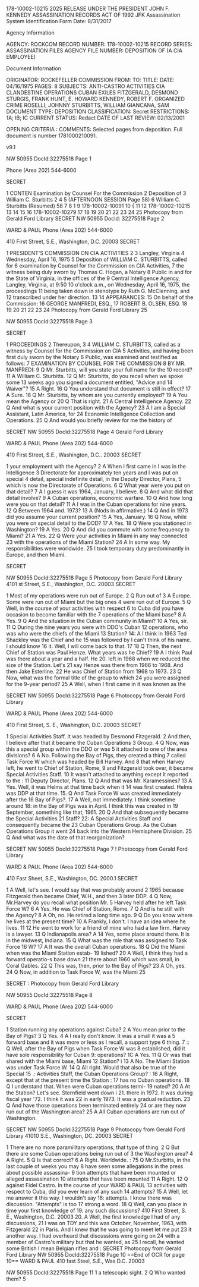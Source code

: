 178-10002-10215
2025 RELEASE UNDER THE PRESIDENT JOHN F. KENNEDY ASSASSINATION RECORDS ACT OF 1992
JFK Assassination System
Identification Form
Date: 8/31/2017

Agency Information

AGENCY: ROCKCOM
RECORD NUMBER: 178-10002-10215
RECORD SERIES: ASSASSINATION FILES
AGENCY FILE NUMBER: DEPOSITION OF (A CIA EMPLOYEE)

Document Information

ORIGINATOR: ROCKEFELLER COMMISSION
FROM:
TO:
TITLE:
DATE: 04/16/1975
PAGES: 8
SUBJECTS: ANTI-CASTRO ACTIVITIES
CIA
CLANDESTINE OPERATIONS
CUBAN EXILES
FITZGERALD, DESMOND
STURGIS, FRANK
HUNT, E. HOWARD
KENNEDY, ROBERT F.
ORGANIZED CRIME
ROSELLI, JOHNNY
STURBITTS, WILLIAM
GIANCANA, SAM
DOCUMENT TYPE: DEPOSITION
CLASSIFICATION: Secret
RESTRICTIONS: 1A; IB; IC
CURRENT STATUS: Redact
DATE OF LAST REVIEW: 02/13/2001

OPENING CRITERIA :
COMMENTS: Selected pages from deposition. Full document is number 1781000210091.

v9.1

NW 50955 DocId:32275518 Page 1

Phone (Area 202) 544-6000

SECRET

1 CONTEN Examination by Counsel
For the Commission
2 Deposition of
3 William C. Sturbitts 2
4
5 (AFTERNOON SESSION Page 58)
6 William C. Sturbitts (Resumed) 58
7
8 1
9 178-10002-10091
10 {
11
12 178-10002-10215
13
14
15
16 178-10002-10279
17
18
19
20
21
22
23
24
25 Photocopy from
Gerald Ford Library
SECRET
NW 50955 DocId: 32275518 Page 2

WARD & PAUL
Phone (Area 202) 544-6000

410 First Street, S.E., Washington, D.C. 20003
SECRET

1 PRESIDENT'S COMMISSION
ON CIA ACTIVITIES
2
3 Langley, Virginia
4 Wednesday, April 16, 1975
5 Deposition of WILLIAM C. STURBITTS, called for
6 examination by Counsel for the Commission on CIA Activities,
7 the witness being duly sworn by Thomas C. Hogan, a Notary
8 Public in and for the State of Virginia, in the offices of the
9 Central Intelligence Agency, Langley, Virginia, at 9:50
10 o'clock a.m., on Wednesday, April 16, 1975, the proceedings
11 being taken down in stenotype by Ruth G. McClenning, and
12 transcribed under her direction.
13
14 APPEARANCES:
15 On behalf of the Commission:
16 GEORGE MANFREDI, ESQ.,
17 ROBERT B. OLSEN, ESQ.
18
19
20
21
22
23
24 Photocopy from
Gerald Ford Library
25

NW 50955 DocId:32275518 Page 3

SECRET

1 PROCEEDINGS
2 Thereupon,
3
4 WILLIAM C. STURBITTS,
called as a witness by Counsel for the Commission on CIA
5 Activities, and having been first duly sworn by the Notary
6 Public, was examined and testified as follows:
7 EXAMINATION BY COUNSEL FOR THE COMMISSION
8 BY MR. MANFREDI:
9 Q Mr. Sturbitts, will you state your full name for the
10 record?
11 A William C. Sturbitts.
12 Q Mr. Sturbitts, do you recall when we spoke some
13 weeks ago you signed a document entitled, "Advice and
14 Waiver"?
15 A Right.
16 Q You understand that document is still in effect?
17 A Sure.
18 Q Mr. Sturbitts, by whom are you currently employed?
19 A You mean the Agency or
20 Q That is right.
21 A Central Intelligence Agency.
22 Q And what is your current position with the Agency?
23 A I am a Special Assistant, Latin America, for
24 Economic Intelligence Collection and Operations.
25 Q And would you briefly review for me the history of

SECRET
NW 50955 DocId:32275518 Page 4
Gerald Ford Library

WARD & PAUL
Phone (Area 202) 544-6000

410 First Street, S.E., Washington, D.C.. 20003
SECRET

1 your employment with the Agency?
2 A When I first came in I was in the Intelligence
3 Directorate for approximately ten years and I was put on special
4 detail, special indefinite detail, in the Deputy Director, Plans,
5 which is now the Directorate of Operations.
6 Q What year were you put on that detail?
7 A I guess it was 1964, January, I believe.
8 Q And what did that detail involve?
9 A Cuban operations, economic warfare.
10 Q And how long were you on that detail?
11 A I was in the Cuban operations for nine years.
12 Q Between 1964 and. 1973?
13 A (Nods in affirmative.)
14 Q And in 1973 did you assume your current position?
15 A Yes, January.
16 Q Now, while you were on special detail to the DOD?
17 A Yes.
18 Q Were you stationed in Washington?
19 A Yes.
20 Q And did you commute with some frequency to Miami?
21 A Yes.
22 Q Were your activities in Miami in any way connected
23 with the operations of the Miami Station?
24 A In some way. My responsibilities were worldwide.
25 I took temporary duty predominantly in Europe, and then Miami.

SECRET

NW 50955 DocId:32275518 Page 5
Photocopy from
Gerald Ford Library
4101 st Street, S.E., Washington, D.C. 20003
SECRET

1 Most of my operations were run out of Europe.
2 Q Run out of
3 A Europe. Some were run out of Miami but the big ones
4 were run out of Europe.
5 Q Well, in the course of your activities with respect
6 to Cuba did you have occasion to become familiar with the
7 operations of the Miami base?
8 A Yes.
9 Q And the situation in the Cuban community in Miami?
10 A Yes, sir.
11 Q During the nine years you were with DDO's Cuban
12 operations, who was who were the chiefs of the Miami
13 Station?
14: A I think in 1963 Ted Shackley was the Chief and he
15 was followed by I can't think of his name. I should know
16 it. Well, I will come back to that.
17
18 Q Then, the next Chief of Station was Paul Henze.
What years was he Chief?
19 A I think Paul was there about a year and a half. He
20. left in 1968 when we reduced the size of the Station. Let's
21 say Henze was there from 1966 to 1968. And then Jake Esterline.
22 He was Chief of Station from 1968 to 1973.
23 Q Now, what was the formal title of the group to which
24 you were assigned for the 9-year period?
25 A Well, when I first came in it was known as the

SECRET
NW 50955 DocId:32275518 Page 6
Photocopy from
Gerald Ford Library

WARD & PAUL
Phone (Area 202) 544-6000

410 First Street, S. E., Washington, D.C. 20003
SECRET

1 Special Activities Staff. It was headed by Desmond Fitzgerald.
2 And then, I believe after that it became the Cuban Operations
3 Group.
4 Q Now, was this a special group within the DDO or was
5 it attached to one of the area divisions?
6 A No. Following the Bay of Pigs, they created a thing
7 called Task Force W which was headed by Bill Harvey. And
8 that when Harvey left, he went to Chief of Station, Rome,
9 and Fitzgerald took over, it became Special Activities Staff.
10 It wasn't attached to anything except it reported to the
:
11 Deputy Director, Plans.
12 Q And that was Mr. Karamessines?
13 A Yes. Well, it was Helms at that time back when it
14 was first created. Helms was DDP at that time.
15. Q And Task Force W was created immediately after the
16 Bay of Pigs?.
17 A Well, not immediately. I think sometime around
18: in the Bay of Pigs was in April. I think this was created in
19 September, something like that, 1961.
20 Q And that subsequently became the Special Activities
21 Staff?
22: A Special Activities Staff and consequently became the
23 Cuban Operations Group. As the Cuban Operations Group it went
24 back into the Western Hemisphere Division.
25 Q And what was the date of that reorganization?

SECRET
NW 50955 DocId:32275518 Page 7
!
Photocopy from
Gerald Ford Library

WARD & PAUL
Phone (Area 202) 544-6000

410 Fast Sheet, S.E., Washington, DC. 2000.1
SECRET

1 A Well, let's see. I would say that was probably around
2 1965 because Fitzgerald then became Chief, W.H., and then
3 later DDP.
4 Q Now, Mr.Harvey do you recall what position Mr.
5 Harvey held after he left Task Force W?
6 A Yes. He was Chief of Station, Rome.
7 Q And is he still with the Agency?
8 A Oh, no. He retired a long time ago.
9 Q Do you know where he lives at the present time?
10 A Frankly, I don't. I have an idea where he lives.
11
12 He went to work for a friend of mine who had a law firm.
Harvey is a lawyer.
13 Q Indianapolis area?
A
14 Yes, some place around there. It is in the midwest,
Indiana.
15 Q What was the role that was assigned to Task Force
16 W?
17 A It was the overall Cuban operations.
18 Q Did the Miami when was the Miami Station estab-
19 lished?
20 A Well, I think they had a forward operatio-s base down
21 there about 1960 which was small, in Coral Gables.
22 Q This was, then, prior to the Bay of Pigs?
23 A Oh, yes.
24 Q Now, in addition to Task Force W, was the Miami
25

SECRET
:
Photocopy from
Gerald Ford Library

NW 50955 DocId:32275518 Page 8

WARD & PAUL
Phone (Area 202) 544-6000

SECRET

1 Station running any operations against Cuba?
2 A You mean prior to the Bay of Pigs?
3 Q Yes.
4 A I really don't know. It was a small it was a
5 forward base and it was more or less as I recall, a support type
6 thing.
7 :: Q Well, after the Bay of Pigs when Task Force W was
8 established, did it have sole responsibility for Cuban
9: operations?
1C A Yes.
11 Q Or was that shared with the Miami base, Miami
12 Station?
i
13 A No. The Miami Station was under Task Force W.
14 Q All right. Would that also be true of the Special
15 .: Activities Staff, the Cuban Operations Group?
:
16 A Right, except that at the present time the Station
:
17 has no Cuban operations.
18 Q I understand that. When were Cuban operations termi-
19 nated?
20 A At the Station? Let's see. Sternfield went down
i
21. there in 1972. It was during fiscal year '72. I think it was
22 in early 1973. It was a gradual reduction.
23 Q And have those operations been terminated entirely
24 or are they now run out of the Washington area?
25 A All Cuban operations are run out of Washington.

SECRET
NW 50955 DocId:32275518 Page 9
Photocopy from
Gerald Ford Library
41010 S.E., Washington, DC. 20003
SECRET

1 There are no more paramilitary operations, that type of thing.
2 Q But there are some Cuban operations being run out of
3 the Washington area?
4 A Right.
5 Q Is that correct?
6 A Right. Worldwide.
:
75 Q Mr.Sturbitts, in the last couple of weeks you may
8 have seen some allegations in the press about possible assassina-
9 tion attempts that have been mounted or alleged assassination
10 attempts that have been mounted
11 A Right.
12 Q against Fidel Castro. In the course of your
WARD & PAUL
13 activities with respect to Cuba, did you ever learn of any such
14 attempts?
15 A Well, let me answer it this way. I wouldn't say
16: attempts. I know there was discussion. "Attempts" is too
17 strong a word.
18 Q Well, can you place in time your first knowledge of
19: any such discussions?
410 First Street, S. E., Washington, D.C. 20003
20. A Well, the first knowledge I had of any discussions,
21 I was on TDY and this was October, November, 1963, with Fitzgerald
22 in Paris. And I knew that he was going to meet let me put
23 it another way. I had overheard that discussions were going on
24 with a member of Castro's military but that he wanted, as
25 I recall, he wanted some British I mean Belgian rifles and
:
SECRET
Photocopy from
Gerald Ford Library
NW 50955 DocId:32275518 Page 10
==End of OCR for page 10==
WARD & PAUL
410 fast Steel, S.E., Was D.C. 20003

NW 50955 DocId:32275518 Page 11
1 a telescopic sight.
2 Q Who wanted them?
5